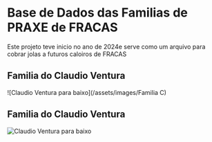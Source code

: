 # Base de Dados das Familias de PRAXE de FRACAS

Este projeto teve inicio no ano de 2024e serve como um arquivo para cobrar jolas a futuros caloiros de FRACAS

## Familia do Claudio Ventura
![Claudio Ventura para baixo](/assets/images/Familia C)

## Familia do Claudio Ventura
![Claudio Ventura para baixo](/"Familia_do_Claudio_Ventura.png)
